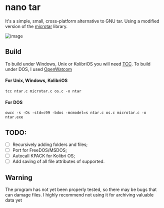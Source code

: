 # nano tar
It's a simple, small, cross-platform alternative to GNU tar. Using a modified version of the [microtar](https://github.com/rxi/microtar) library.

![image](https://user-images.githubusercontent.com/51446645/183033042-2d56fbda-140a-42d4-8e62-2776e10d0f43.png)

## Build
To build under Windows, Unix or KolibriOS you will need [TCC](https://bellard.org/tcc/).
To build under DOS, I used [OpenWatcom](https://github.com/open-watcom/open-watcom-v2)

#### For Unix, Windows, KolibriOS
`tcc ntar.c microtar.c os.c -o ntar`

#### For DOS
`owcc -s -Os -std=c99 -bdos -mcmodel=s ntar.c os.c microtar.c -o ntar.exe`

## TODO:
- [ ] Recursively adding folders and files;
- [ ] Port for FreeDOS/MSDOS;
- [ ] Autocall KPACK for Kolibri OS;
- [ ] Add saving of all file attributes of supported.

## Warning
The program has not yet been properly tested, so there may be bugs that can damage files. I highly recommend not using it for archiving valuable data yet
